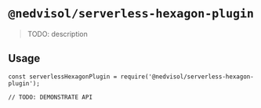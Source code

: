 # `@nedvisol/serverless-hexagon-plugin`

> TODO: description

## Usage

```
const serverlessHexagonPlugin = require('@nedvisol/serverless-hexagon-plugin');

// TODO: DEMONSTRATE API
```

